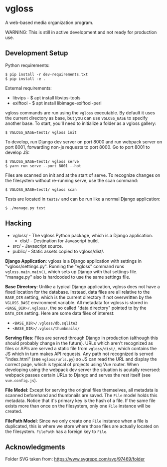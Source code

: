 # vgloss
A web-based media organization program.

WARNING: This is still in active development and not ready for production use.


## Development Setup

Python requirements:

    $ pip install -r dev-requirements.txt
    $ pip install -e .

External requirements:

  * libvips - $ apt install libvips-tools
  * exiftool - $ apt install libimage-exiftool-perl

vgloss commands are run using the `vgloss` executable. By default it uses the
current directory as base, but you can use `VGLOSS_BASE` to specify another
base. To start, you'll need to initialize a folder as a vgloss gallery:

    $ VGLOSS_BASE=test1/ vgloss init

To develop, run Django dev server on port 8000 and run webpack server on port
8001, forwarding non-js requests to port 8000. Go to port 8001 to develop JS:

    $ VGLOSS_BASE=test1/ vgloss serve
    $ yarn run serve --port 8001 --hot

Files are scanned on init and at the start of serve. To recognize changes on
the filesystem without re-running serve, use the scan command:

    $ VGLOSS_BASE=test1/ vgloss scan

Tests are located in `tests/` and can be run like a normal Django application:

    $ ./manage.py test


## Hacking

  * vgloss/ - The vgloss Python package, which is a Django application.
    * dist/ - Destination for Javascript build.
  * src/ - Javascript source.
  * public/ - Static assets copied to vgloss/dist/.

**Django Application**: vgloss is a Django application with settings in
"vgloss/settings.py". Running the "vgloss" command runs `vgloss.main.main()`,
which sets up Django with that settings file. "manage.py" also is hardcoded to
use the same settings file.

**Base Directory**: Unlike a typical Django application, vgloss does not have a
fixed location for the database. Instead, data files are all relative to the
`BASE_DIR` setting, which is the current directory if not overwritten by the
`VGLOSS_BASE` environment variable. All metadata for vgloss is stored in
`<BASE_DIR>/.vgloss/`, the so called "data directory" pointed to by the
`DATA_DIR` setting. Here are some data files of interest:

  * `<BASE_DIR>/.vgloss/db.sqlite3`
  * `<BASE_DIR>/.vgloss/thumbnails/`

**Serving files**: Files are served through Django in production (although this
should probably change in the future). URLs which aren't recognized as files or
APIs are served a static file from `vgloss/dist/`, which contains the JS which
in turn makes API requests. Any path not recognized is served "index.html" (see
`vgloss/urls.py`) so JS can read the URL and display the correct page, which is
typical of projects using Vue router. When developing using the webpack dev
server the situation is acutally reversed: webpack passes certain URLs to
Django and serves the rest itself (see `vue.config.js`).

**File Model**: Except for serving the original files themselves, all metadata
is scanned beforehand and thumbnails are saved. The `File` model holds this
metadata. Notice that it's primary key is the hash of a file. If the same file
exists more than once on the filesystem, only one `File` instance will be
created.

**FilePath Model**: Since we only create one `File` instance when a file is
duplicated, this is where we store where those files are actually located on
the filesystem. `FilePath` has a foreign key to `File`.


## Acknowledgments

Folder SVG taken from: https://www.svgrepo.com/svg/97469/folder
